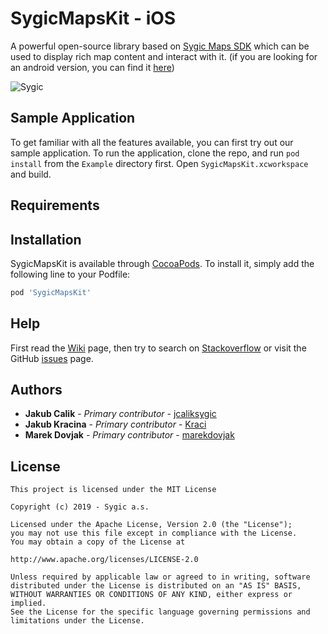 # SygicMapsKit - iOS

A powerful open-source library based on [Sygic Maps SDK][SygicMapsSDK] which can be used to display rich map content and interact with it. (if you are looking for an android version, you can find it [here][AndroidMapsKit]) 

![Sygic](https://github.com/Sygic/sygic-maps-kit-android/raw/develop/assets/images/sygic_logo.png)

## Sample Application

To get familiar with all the features available, you can first try out our sample application. To run the application, clone the repo, and run `pod install` from the `Example` directory first. Open `SygicMapsKit.xcworkspace` and build.


## Requirements

## Installation

SygicMapsKit is available through [CocoaPods](https://cocoapods.org). To install
it, simply add the following line to your Podfile:

```ruby
pod 'SygicMapsKit'
```

## Help

First read the [Wiki][MapsKitWiki] page, then try to search on [Stackoverflow][SygicMobileSDKiOS] or visit the GitHub [issues][MapsKitIssues] page.

## Authors

* **Jakub Cali­k** - *Primary contributor* - [jcaliksygic][jcalikGithub]
* **Jakub Kracina** - *Primary contributor* - [Kraci][KraciGithub]
* **Marek Dovjak** - *Primary contributor* - [marekdovjak][marekdovjakGithub]

## License

```
This project is licensed under the MIT License

Copyright (c) 2019 - Sygic a.s.

Licensed under the Apache License, Version 2.0 (the "License");
you may not use this file except in compliance with the License.
You may obtain a copy of the License at

http://www.apache.org/licenses/LICENSE-2.0

Unless required by applicable law or agreed to in writing, software
distributed under the License is distributed on an "AS IS" BASIS,
WITHOUT WARRANTIES OR CONDITIONS OF ANY KIND, either express or implied.
See the License for the specific language governing permissions and
limitations under the License.
```
[//]: # (Comment)

[KraciGithub]: <https://github.com/Kraci>
[jcalikGithub]: <https://github.com/jcaliksygic>
[marekdovjakGithub]: <https://github.com/marekdovjak>

[SygicMapsSDK]: <https://www.sygic.com/enterprise/maps-navigation-sdk-api-developers>
[AndroidMapsKit]: <https://github.com/Sygic/sygic-maps-kit-android>
[SygicLogo]: <https://github.com/Sygic/sygic-maps-kit-android/blob/develop/assets/images/sygic_logo.png>
[MapsKitWiki]: <https://github.com/Sygic/sygic-maps-kit-ios/wiki>
[SygicMobileSDKiOS]: <https://stackoverflow.com/questions/tagged/ios+sygic-mobile-sdk>
[MapsKitIssues]: <https://github.com/Sygic/sygic-maps-kit-ios/issues>
